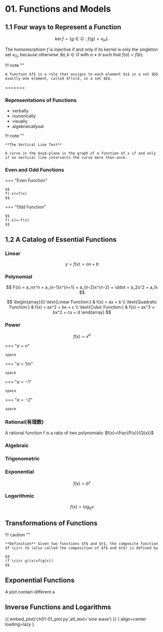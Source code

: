 # 01. Functions and Models

## 1.1 Four ways to Represent a Function

$$
\operatorname{ker} f=\{g\in G:f(g)=e_{H}\}{\mbox{.}}
$$

The homomorphism $f$ is injective if and only if its kernel is only the singleton set $e_G$, because otherwise $\exists a,b\in G$ with $a\neq b$ such that $f(a)=f(b)$.

!!! note ""

    A function $f$ is a rule that assigns to each element $x$ in a set $D$ exactly one element, called $f(x)$, in a set $E$.

=======
### Representations of Functions

* verbally
* numerically
* visually
* algebraicallysal

!!! note ""

    **The Vertical Line Test**

    A curve in the $xy$-plane is the graph of a function of x if and only if no vertical line intersects the curve more than once.

### Even and Odd Functions

=== "Even Function"

    $$
    f(-x)=f(x)
    $$

=== "Odd Function"

    $$
    f(-x)=-f(x)
    $$

## 1.2 A Catalog of Essential Functions

### Linear

$$
y = f(x) = ax + b
$$

### Polynomial

$$
F(x) = a_nx^n + a_{n-1}x^{n+1} + a_{n-2}x^{n-2} + \ddot + a_2x^2 + a_1x
$$


$$
\begin{array}{l}
\text{Linear Function:} & f(x) = ax + b \\
\text{Quadratic Function:} & f(x) = ax^2 + bx + c \\
\text{Cubic Function:} & f(x) = ax^3 + bx^2 + cx + d
\end{array}
$$

### Power

$$
f(x) = x^a
$$

=== "$a=n$"

    space

=== "$a=1/n$"

    space

=== "$a=-1$"

    space

=== "$a=-2$"

    space

### Rational(有理数)

A rational function f is a ratio of two polynomials:  $f(x)=\frac{P(x)}{Q(x)}$

### Algebraic

### Trigonometric

### Exponential

$$
f(x)=b^x
$$

### Logarithmic

$$
f(x)=log_bx
$$

## Transformations of Functions

!!! caution ""

    **Definition** Given two functions $f$ and $t$, the composite function $f \circ t$ (also called the composition of $f$ and $t$) is defined by

    $$
    (f \circ g)(x)=f(g(x))
    $$

## Exponential Functions

A plot contain different a

## Inverse Functions and Logarithms



{{ embed_plot('ch01-01_plot.py',alt_text='sine wave') }}
{ align=center loading=lazy }
